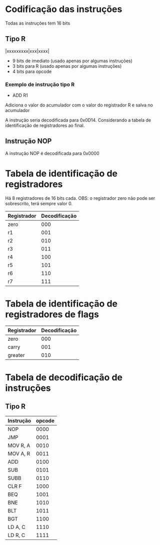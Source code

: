 # Codificação das instruções

Todas as instruções tem 16 bits

## Tipo R

|xxxxxxxxx|xxx|xxxx|

-   9 bits de imediato (usado apenas por algumas instruções)
-   3 bits para R (usado apenas por algumas instruções)
-   4 bits para opcode

### Exemplo de instrução tipo R

-   ADD R1

Adiciona o valor do acumulador com o valor do registrador R e salva no acumulador

A instrução seria decodificada para 0x0D14. Considerando a tabela de identificação de registradores ao final.

## Instrução NOP

A instrução NOP é decodificada para 0x0000

# Tabela de identificação de registradores

Há 8 registradores de 16 bits cada.
OBS: o registrador zero não pode ser sobrescrito, terá sempre valor 0.

| Registrador | Decodificação |
| ----------- | ------------- |
| zero        | 000           |
| r1          | 001           |
| r2          | 010           |
| r3          | 011           |
| r4          | 100           |
| r5          | 101           |
| r6          | 110           |
| r7          | 111           |

# Tabela de identificação de registradores de flags

| Registrador | Decodificação |
| ----------- | ------------- |
| zero        | 000           |
| carry       | 001           |
| greater     | 010           |

# Tabela de decodificação de instruções

## Tipo R

| Instrução | opcode |
| --------- | ------ |
| NOP       | 0000   |
| JMP       | 0001   |
| MOV R, A  | 0010   |
| MOV A, R  | 0011   |
| ADD       | 0100   |
| SUB       | 0101   |
| SUBB      | 0110   |
| CLR F     | 1000   |
| BEQ       | 1001   |
| BNE       | 1010   |
| BLT       | 1011   |
| BGT       | 1100   |
| LD A, C   | 1110   |
| LD R, C   | 1111   |
